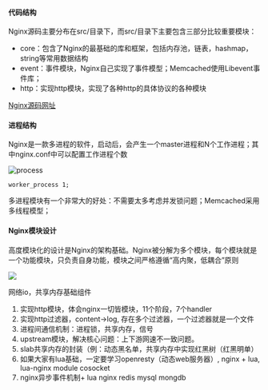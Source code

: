 #### 代码结构

Nginx源码主要分布在src/目录下，而src/目录下主要包含三部分比较重要模块：

- core：包含了Nginx的最基础的库和框架，包括内存池，链表，hashmap，string等常用数据结构
- event：事件模块，Nginx自己实现了事件模型；Memcached使用Libevent事件库；
- http：实现http模块，实现了各种http的具体协议的各种模块

[Nginx源码网址](https://blog.csdn.net/yangyin007/article/details/82777086)

#### 进程结构

Nginx是一款多进程的软件，启动后，会产生一个master进程和N个工作进程；其中nginx.conf中可以配置工作进程个数

![process](D:\MyGit\Linux-C-Learn\pic\nginx_process.png)

`worker_process 1;`

多进程模块有一个非常大的好处：不需要太多考虑并发锁问题；Memcached采用多线程模型；

#### Nginx模块设计

高度模块化的设计是Nginx的架构基础。Nginx被分解为多个模块，每个模块就是一个功能模块，只负责自身功能，模块之间严格遵循“高内聚，低耦合”原则

![](D:\MyGit\Linux-C-Learn\pic\nginx_module.png)









网络io，共享内存基础组件







1. 实现http模块，体会nginx一切皆模块，11个阶段，7个handler
2. 实现http过滤器，content->log,     存在多个过滤器，一个过滤器就是一个文件
3. 进程间通信机制：进程锁，共享内存，信号
4. upstream模块，解决核心问题：上下游网速不一致问题。
5. slab共享内存的封装（例：动态黑名单，共享内存中实现红黑树（红黑明单）
6. 如果大家有lua基础，一定要学习openresty（动态web服务器）, nginx     + lua, lua-nginx module cosocket
7. nginx异步事件机制+ lua     nginx redis mysql mongdb





